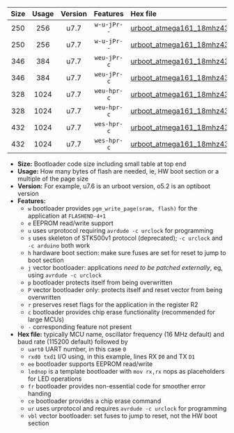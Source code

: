 |Size|Usage|Version|Features|Hex file|
|:-:|:-:|:-:|:-:|:--|
|250|256|u7.7|`w-u-jPr--`|[urboot_atmega161_18mhz432_4800bps_uart0_rxd0_txd1_lednop_fr_ur_vbl.hex](https://raw.githubusercontent.com/stefanrueger/urboot.hex/main/mcus/atmega161/fcpu_18mhz432/4800_bps/urboot_atmega161_18mhz432_4800bps_uart0_rxd0_txd1_lednop_fr_ur_vbl.hex)|
|250|256|u7.7|`w-u-jPr--`|[urboot_atmega161_18mhz432_4800bps_uart1_rxb2_txb3_lednop_fr_ur_vbl.hex](https://raw.githubusercontent.com/stefanrueger/urboot.hex/main/mcus/atmega161/fcpu_18mhz432/4800_bps/urboot_atmega161_18mhz432_4800bps_uart1_rxb2_txb3_lednop_fr_ur_vbl.hex)|
|346|384|u7.7|`weu-jPr-c`|[urboot_atmega161_18mhz432_4800bps_uart0_rxd0_txd1_ee_lednop_fr_ce_ur_vbl.hex](https://raw.githubusercontent.com/stefanrueger/urboot.hex/main/mcus/atmega161/fcpu_18mhz432/4800_bps/urboot_atmega161_18mhz432_4800bps_uart0_rxd0_txd1_ee_lednop_fr_ce_ur_vbl.hex)|
|346|384|u7.7|`weu-jPr-c`|[urboot_atmega161_18mhz432_4800bps_uart1_rxb2_txb3_ee_lednop_fr_ce_ur_vbl.hex](https://raw.githubusercontent.com/stefanrueger/urboot.hex/main/mcus/atmega161/fcpu_18mhz432/4800_bps/urboot_atmega161_18mhz432_4800bps_uart1_rxb2_txb3_ee_lednop_fr_ce_ur_vbl.hex)|
|328|1024|u7.7|`weu-hpr-c`|[urboot_atmega161_18mhz432_4800bps_uart0_rxd0_txd1_ee_lednop_fr_ce_ur.hex](https://raw.githubusercontent.com/stefanrueger/urboot.hex/main/mcus/atmega161/fcpu_18mhz432/4800_bps/urboot_atmega161_18mhz432_4800bps_uart0_rxd0_txd1_ee_lednop_fr_ce_ur.hex)|
|328|1024|u7.7|`weu-hpr-c`|[urboot_atmega161_18mhz432_4800bps_uart1_rxb2_txb3_ee_lednop_fr_ce_ur.hex](https://raw.githubusercontent.com/stefanrueger/urboot.hex/main/mcus/atmega161/fcpu_18mhz432/4800_bps/urboot_atmega161_18mhz432_4800bps_uart1_rxb2_txb3_ee_lednop_fr_ce_ur.hex)|
|432|1024|u7.7|`wes-hpr-c`|[urboot_atmega161_18mhz432_4800bps_uart0_rxd0_txd1_ee_lednop_fr_ce.hex](https://raw.githubusercontent.com/stefanrueger/urboot.hex/main/mcus/atmega161/fcpu_18mhz432/4800_bps/urboot_atmega161_18mhz432_4800bps_uart0_rxd0_txd1_ee_lednop_fr_ce.hex)|
|432|1024|u7.7|`wes-hpr-c`|[urboot_atmega161_18mhz432_4800bps_uart1_rxb2_txb3_ee_lednop_fr_ce.hex](https://raw.githubusercontent.com/stefanrueger/urboot.hex/main/mcus/atmega161/fcpu_18mhz432/4800_bps/urboot_atmega161_18mhz432_4800bps_uart1_rxb2_txb3_ee_lednop_fr_ce.hex)|

- **Size:** Bootloader code size including small table at top end
- **Usage:** How many bytes of flash are needed, ie, HW boot section or a multiple of the page size
- **Version:** For example, u7.6 is an urboot version, o5.2 is an optiboot version
- **Features:**
  + `w` bootloader provides `pgm_write_page(sram, flash)` for the application at `FLASHEND-4+1`
  + `e` EEPROM read/write support
  + `u` uses urprotocol requiring `avrdude -c urclock` for programming
  + `s` uses skeleton of STK500v1 protocol (deprecated); `-c urclock` and `-c arduino` both work
  + `h` hardware boot section: make sure fuses are set for reset to jump to boot section
  + `j` vector bootloader: applications *need to be patched externally*, eg, using `avrdude -c urclock`
  + `p` bootloader protects itself from being overwritten
  + `P` vector bootloader only: protects itself and reset vector from being overwritten
  + `r` preserves reset flags for the application in the register R2
  + `c` bootloader provides chip erase functionality (recommended for large MCUs)
  + `-` corresponding feature not present
- **Hex file:** typically MCU name, oscillator frequency (16 MHz default) and baud rate (115200 default) followed by
  + `uart0` UART number, in this case `0`
  + `rxd0 txd1` I/O using, in this example, lines RX `D0` and TX `D1`
  + `ee` bootloader supports EEPROM read/write
  + `lednop` is a template bootloader with `mov rx,rx` nops as placeholders for LED operations
  + `fr` bootloader provides non-essential code for smoother error handing
  + `ce` bootloader provides a chip erase command
  + `ur` uses urprotocol and requires `avrdude -c urclock` for programming
  + `vbl` vector bootloader: set fuses to jump to reset, not the HW boot section
